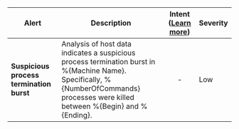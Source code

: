 |Alert|Description|Intent ([Learn more](#intentions))|Severity|
|----|----|:----:|--|
|**Suspicious process termination burst**|Analysis of host data indicates a suspicious process termination burst in %{Machine Name}. Specifically, %{NumberOfCommands} processes were killed between %{Begin} and %{Ending}.|-|Low|
